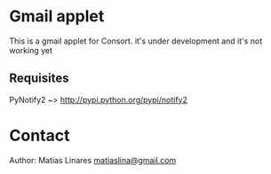Gmail applet
============

This is a gmail applet for Consort. it's under development and it's not working yet

Requisites
----------

PyNotify2 ~> http://pypi.python.org/pypi/notify2

Contact
=======

Author: Matias Linares <matiaslina@gmail.com>
